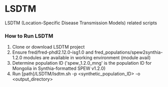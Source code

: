 # LSDTM
LSDTM (Location-Specific Disease Transmission Models) related scripts

### How to Run LSDTM
1. Clone or download LSDTM project
2. Ensure fred/fred-phdl2.12.0-isg1.0 and fred_populations/spew2synthia-1.2.0 modules are available in working environment (module avail)
3. Determine population ID ('spew_1.2.0_mng' is the population ID for Mongolia in Synthia-formatted SPEW v1.2.0)
4. Run [path]/LSDTM/lsdtm.sh -p <synthetic_population_ID> -o <output_directory>

